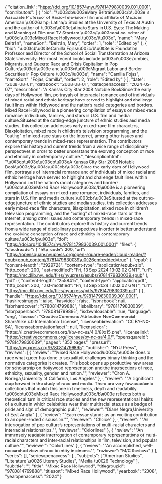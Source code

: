 {
   "citation_link": "https://doi.org/10.18574/nyu/9781479830039.001.0001",
   "contributors": [
     {
       "bio": "\u003cb\u003eMary Beltrán\u003c/b\u003e is Associate Professor of Radio-Television-Film and affiliate of Mexican American \u0026amp; Latina/o Studies at the University of Texas at Austin and the author of \u003ci\u003eLatina/o Stars in U.S. Eyes: The Making and Meaning of Film and TV Stardom \u003c/i\u003eand co-editor of \u003ci\u003eMixed Race Hollywood.\u003c/i\u003e",
       "name": "Mary Beltrán",
       "nameSort": "Beltrán, Mary",
       "order": 1,
       "role": "Edited by"
     },
     {
       "bio": "\u003cb\u003eCamilla Fojas\u003c/b\u003e is Foundation Professor and Director of the School of Social Transformation at Arizona State University. Her most recent books include \u003ci\u003eZombies, Migrants, and Queers: Race and Crisis Capitalism in Pop Culture\u003c/i\u003e and \u003ci\u003eMigrant Labor and Border Securities in Pop Culture \u003c/i\u003e",
       "name": "Camilla Fojas",
       "nameSort": "Fojas, Camilla",
       "order": 2,
       "role": "Edited by"
     }
   ],
   "date": "2008-08-01",
   "datebook": "2008-08-01",
   "dateopenaccess": "2024-05-07",
   "description": "A Kansas City Star 2008 Notable BookSince the early days of Hollywood film, portrayals of interracial romance and of individuals of mixed racial and ethnic heritage have served to highlight and challenge fault lines within Hollywood and the nation’s racial categories and borders. Mixed Race Hollywood is a pioneering compilation of essays on mixed-race romance, individuals, families, and stars in U.S. film and media culture.Situated at the cutting-edge juncture of ethnic studies and media studies, this collection addresses early mixed-race film characters, Blaxploitation, mixed race in children’s television programming, and the \"outing\" of mixed-race stars on the Internet, among other issues and contemporary trends in mixed-race representation. The contributors explore this history and current trends from a wide range of disciplinary perspectives in order to better understand the evolving conception of race and ethnicity in contemporary culture.",
   "descriptionhtml": "\u003cp\u003e\u003cb\u003eA Kansas City Star 2008 Notable Book\u003c/b\u003e\u003cbr\u003eSince the early days of Hollywood film, portrayals of interracial romance and of individuals of mixed racial and ethnic heritage have served to highlight and challenge fault lines within Hollywood and the nation’s racial categories and borders. \u003cb\u003eMixed Race Hollywood\u003c/b\u003e is a pioneering compilation of essays on mixed-race romance, individuals, families, and stars in U.S. film and media culture.\u003cbr\u003eSituated at the cutting-edge juncture of ethnic studies and media studies, this collection addresses early mixed-race film characters, Blaxploitation, mixed race in children’s television programming, and the \"outing\" of mixed-race stars on the Internet, among other issues and contemporary trends in mixed-race representation. The contributors explore this history and current trends from a wide range of disciplinary perspectives in order to better understand the evolving conception of race and ethnicity in contemporary culture.\u003c/p\u003e",
   "doi": "https://doi.org/10.18574/nyu/9781479830039.001.0001",
   "files": {
     "cloudreader": {
       "http_code": 200,
       "url": "https://opensquare.nyupress.org/open-square-reader/cloud-reader/?epub=epub_content/9781479830039\u0026embedded=true"
     },
     "epub": {
       "content-length": "2929728",
       "content-type": "application/epub+zip",
       "http_code": 200,
       "last-modified": "Fri, 13 Sep 2024 13:02:02 GMT",
       "url": "https://mc.dlib.nyu.edu/files/nyupress/epubs/9781479830039.epub"
     },
     "pdf": {
       "content-length": "2558415",
       "content-type": "application/pdf",
       "http_code": 200,
       "last-modified": "Fri, 13 Sep 2024 13:02:02 GMT",
       "url": "https://mc.dlib.nyu.edu/files/nyupress/pdfs/9781479830039.pdf"
     }
   },
   "handle": "https://doi.org/10.18574/nyu/9781479830039.001.0001",
   "hashiresimages": false,
   "hasvideo": false,
   "isbnebook": null,
   "isbnhardcover": "9780814799888",
   "isbnlibrary": "9781479830039",
   "isbnpaperback": "9780814799895",
   "isdownloadable": true,
   "language": "eng",
   "license": "Creative Commons Attribution-NonCommercial-ShareAlike 4.0 International License",
   "licenseabbreviation": "CC BY-NC-SA",
   "licenseabbreviationfacet": null,
   "licenseicon": "https://i.creativecommons.org/l/by-nc-sa/4.0/80x15.png",
   "licenselink": "https://creativecommons.org/licenses/by-nc-sa/4.0/",
   "opensquareid": "9781479830039",
   "pages": "352 pages",
   "pressurl": "https://nyupress.org/9780814799895",
   "publisher": "NYU Press",
   "reviews": [
     {
       "review": "\"Mixed Race Hollywood\u003c/b\u003e does to race what queer has done to sexualityit challenges binary thinking and the normative categories it creates. This book opens up productive new areas for scholarship on Hollywood representation and the intersections of race, ethnicity, sexuality, gender, and nation.\"",
       "reviewer": "Chon A. Noriega,University of California, Los Angeles"
     },
     {
       "review": "\"A significant step forward in the study of race and media. There are very few academic collections that match this one in timeliness, depth and readability. \u003cb\u003eMixed Race Hollywood\u003c/b\u003e reflects both a theoretical turn in critical race studies and the new representational habits of a culture in which celebrities wear their multiracial status as a badge of pride and sign of demographic pull.\"",
       "reviewer": "Diane Negra,University of East Anglia"
     },
     {
       "review": "\"Each essay stands as an exciting contribution to an open-ended discussion.\"",
       "reviewer": "Choice"
     },
     {
       "review": "\"An interrogation of pop culture’s representations of multi-racial characters and interracial relationships.\"",
       "reviewer": "Colorlines"
     },
     {
       "review": "\"An immensely readable interrogation of contemporary representations of multi-racial characters and inter-racial relationships in film, television, and popular culture.\"",
       "reviewer": "ColorLines"
     },
     {
       "review": "\"An accomplished, well-researched view of race identity in cinema.\"",
       "reviewer": "M/C Reviews"
     }
   ],
   "series": [],
   "seriesopenaccess": [],
   "subjects": [
     "American Studies",
     "Literature \u0026 Literary Studies",
     "Media \u0026 Technology"
   ],
   "subtitle": "",
   "title": "Mixed Race Hollywood",
   "titlegroupid": "9780814799888",
   "titlesort": "Mixed Race Hollywood",
   "yearbook": "2008",
   "yearopenaccess": "2024"
 }
